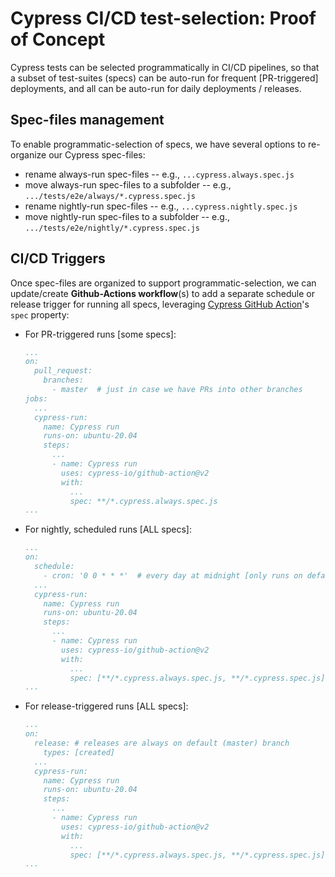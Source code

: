 # Cypress CI/CD test-selection: Proof of Concept

Cypress tests can be selected programmatically in CI/CD pipelines, so that a
subset of test-suites (specs) can be auto-run for frequent [PR-triggered]
deployments, and all can be auto-run for daily deployments / releases.

## Spec-files management

To enable programmatic-selection of specs, we have several options to
re-organize our Cypress spec-files:

- rename always-run spec-files -- e.g., `...cypress.always.spec.js`
- move always-run spec-files to a subfolder -- e.g.,
  `.../tests/e2e/always/*.cypress.spec.js`
- rename nightly-run spec-files -- e.g., `...cypress.nightly.spec.js`
- move nightly-run spec-files to a subfolder -- e.g.,
  `.../tests/e2e/nightly/*.cypress.spec.js`

## CI/CD Triggers

Once spec-files are organized to support programmatic-selection, we can
update/create **Github-Actions workflow**(s) to add a separate schedule or
release trigger for running all specs, leveraging
[Cypress GitHub Action](https://github.com/cypress-io/github-action)'s `spec`
property:

- For PR-triggered runs [some specs]:

  ```yaml
  ...
  on:
    pull_request:
      branches:
        - master  # just in case we have PRs into other branches
  jobs:
    ...
    cypress-run:
      name: Cypress run
      runs-on: ubuntu-20.04
      steps:
        ...
        - name: Cypress run
          uses: cypress-io/github-action@v2
          with:
            ...
            spec: **/*.cypress.always.spec.js
  ...
  ```

- For nightly, scheduled runs [ALL specs]:

  ```yaml
  ...
  on:
    schedule:
      - cron: '0 0 * * *'  # every day at midnight [only runs on default (master) branch]
    ...
    cypress-run:
      name: Cypress run
      runs-on: ubuntu-20.04
      steps:
        ...
        - name: Cypress run
          uses: cypress-io/github-action@v2
          with:
            ...
            spec: [**/*.cypress.always.spec.js, **/*.cypress.spec.js]
  ...
  ```

- For release-triggered runs [ALL specs]:

  ```yaml
  ...
  on:
    release: # releases are always on default (master) branch
      types: [created]
    ...
    cypress-run:
      name: Cypress run
      runs-on: ubuntu-20.04
      steps:
        ...
        - name: Cypress run
          uses: cypress-io/github-action@v2
          with:
            ...
            spec: [**/*.cypress.always.spec.js, **/*.cypress.spec.js]
  ...
  ```
